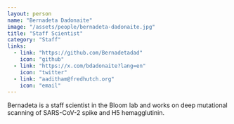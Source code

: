 ```yaml
---
layout: person
name: "Bernadeta Dadonaite"
image: "/assets/people/bernadeta-dadonaite.jpg"
title: "Staff Scientist"
category: "Staff"
links:
  - link: "https://github.com/Bernadetadad"
    icon: "github"
  - link: "https://x.com/bdadonaite?lang=en"
    icon: "twitter"
  - link: "aaditham@fredhutch.org"
    icon: "email"
---
```


Bernadeta is a staff scientist in the Bloom lab and works on deep mutational scanning of SARS-CoV-2 spike and H5 hemagglutinin.
